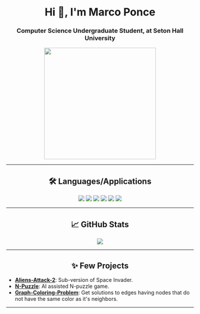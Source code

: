 <h1 align="center">Hi 👋, I'm Marco Ponce</h1>
<h3 align="center">Computer Science Undergraduate Student, at Seton Hall University</h3>

<p align="center">
  <img src=https://media.giphy.com/media/HzPtbOKyBoBFsK4hyc/giphy.gif?cid width="300" height="300"/>
</p>

---
          
<h2 align="center"> 🛠️ Languages/Applications </h2>

<p align="center">
  <img src="https://img.shields.io/badge/Code-Racket-informational?style=for-the-badge&logo=racket&color=maroon" />
  <img src="https://img.shields.io/badge/Code-Java-informational?style=for-the-badge&logo=java&color=orange" />
  <img src="https://img.shields.io/badge/Code-Python-informational?style=for-the-badge&logo=python&color=blue" />
  <img src="https://img.shields.io/badge/Code-Lua-informational?style=for-the-badge&logo=lua&color=skyblue" />
  <img src="https://img.shields.io/badge/Tools-GitHub-informational?style=for-the-badge&logo=github&color=black" />
  <img src="https://img.shields.io/badge/Tools-Excel-informational?style=for-the-badge&logo=microsoftexcel&color=green" />
</p>

---

<h2 align="center"> 📈 GitHub Stats</h2>

<p align="center">
  <img src="https://github-readme-stats.vercel.app/api/top-langs/?username=poncema4&layout=compact"/>
</p>

---

<h2 align="center">✨ Few Projects</h2>

- **[Aliens-Attack-2](https://github.com/poncema4/Aliens-Attack-2)**: Sub-version of Space Invader.
- **[N-Puzzle](https://github.com/poncema4/N-Puzzle)**: AI assisted N-puzzle game.
- **[Graph-Coloring-Problem](https://github.com/poncema4/Graph-Coloring-Problem)**: Get solutions to edges having nodes that do not have the same color as it's neighbors.
  
---
